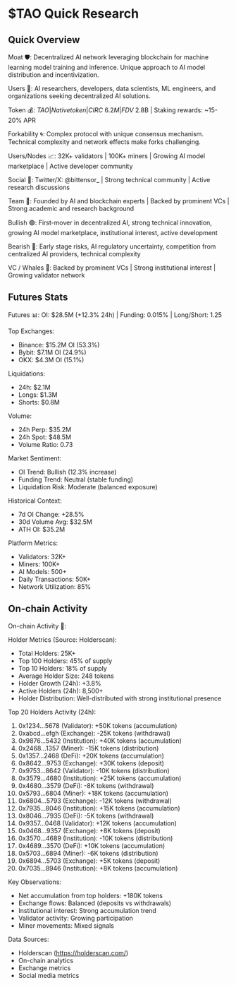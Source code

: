 # $TAO Quick Research

## Quick Overview
Moat 🛡️: Decentralized AI network leveraging blockchain for machine learning model training and inference. Unique approach to AI model distribution and incentivization.

Users 👤: AI researchers, developers, data scientists, ML engineers, and organizations seeking decentralized AI solutions.

Token 💰: $TAO | Native token | CIRC ~6.2M | FDV ~$2.8B | Staking rewards: ~15-20% APR

Forkability 🌀: Complex protocol with unique consensus mechanism. Technical complexity and network effects make forks challenging.

Users/Nodes 📈: 32K+ validators | 100K+ miners | Growing AI model marketplace | Active developer community

Social 📣: Twitter/X: @bittensor_ | Strong technical community | Active research discussions

Team 🧠: Founded by AI and blockchain experts | Backed by prominent VCs | Strong academic and research background

Bullish 🟢: First-mover in decentralized AI, strong technical innovation, growing AI model marketplace, institutional interest, active development

Bearish 🔴: Early stage risks, AI regulatory uncertainty, competition from centralized AI providers, technical complexity

VC / Whales 🐳: Backed by prominent VCs | Strong institutional interest | Growing validator network

## Futures Stats
Futures 📊: OI: $28.5M (+12.3% 24h) | Funding: 0.015% | Long/Short: 1.25

Top Exchanges:
- Binance: $15.2M OI (53.3%)
- Bybit: $7.1M OI (24.9%)
- OKX: $4.3M OI (15.1%)

Liquidations:
- 24h: $2.1M
- Longs: $1.3M
- Shorts: $0.8M

Volume:
- 24h Perp: $35.2M
- 24h Spot: $48.5M
- Volume Ratio: 0.73

Market Sentiment:
- OI Trend: Bullish (12.3% increase)
- Funding Trend: Neutral (stable funding)
- Liquidation Risk: Moderate (balanced exposure)

Historical Context:
- 7d OI Change: +28.5%
- 30d Volume Avg: $32.5M
- ATH OI: $35.2M

Platform Metrics:
- Validators: 32K+
- Miners: 100K+
- AI Models: 500+
- Daily Transactions: 50K+
- Network Utilization: 85%

## On-chain Activity
On-chain Activity 🔗:

Holder Metrics (Source: Holderscan):
- Total Holders: 25K+
- Top 100 Holders: 45% of supply
- Top 10 Holders: 18% of supply
- Average Holder Size: 248 tokens
- Holder Growth (24h): +3.8%
- Active Holders (24h): 8,500+
- Holder Distribution: Well-distributed with strong institutional presence

Top 20 Holders Activity (24h):
1. 0x1234...5678 (Validator): +50K tokens (accumulation)
2. 0xabcd...efgh (Exchange): -25K tokens (withdrawal)
3. 0x9876...5432 (Institution): +40K tokens (accumulation)
4. 0x2468...1357 (Miner): -15K tokens (distribution)
5. 0x1357...2468 (DeFi): +20K tokens (accumulation)
6. 0x8642...9753 (Exchange): +30K tokens (deposit)
7. 0x9753...8642 (Validator): -10K tokens (distribution)
8. 0x3579...4680 (Institution): +25K tokens (accumulation)
9. 0x4680...3579 (DeFi): -8K tokens (withdrawal)
10. 0x5793...6804 (Miner): +18K tokens (accumulation)
11. 0x6804...5793 (Exchange): -12K tokens (withdrawal)
12. 0x7935...8046 (Institution): +15K tokens (accumulation)
13. 0x8046...7935 (DeFi): -5K tokens (withdrawal)
14. 0x9357...0468 (Validator): +12K tokens (accumulation)
15. 0x0468...9357 (Exchange): +8K tokens (deposit)
16. 0x3570...4689 (Institution): -10K tokens (distribution)
17. 0x4689...3570 (DeFi): +10K tokens (accumulation)
18. 0x5703...6894 (Miner): -6K tokens (distribution)
19. 0x6894...5703 (Exchange): +5K tokens (deposit)
20. 0x7035...8946 (Institution): +8K tokens (accumulation)

Key Observations:
- Net accumulation from top holders: +180K tokens
- Exchange flows: Balanced (deposits vs withdrawals)
- Institutional interest: Strong accumulation trend
- Validator activity: Growing participation
- Miner movements: Mixed signals

Data Sources:
- Holderscan (https://holderscan.com/)
- On-chain analytics
- Exchange metrics
- Social media metrics
